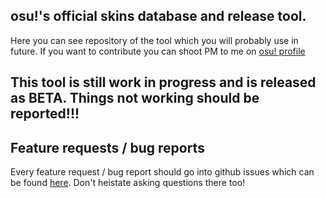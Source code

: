 ## osu!'s official skins database and release tool.

Here you can see repository of the tool which you will probably use in future. If you want to contribute you can shoot PM to me on [osu! profile](http://osu.ppy.sh/u/Marcin)

## This tool is still work in progress and is released as BETA. Things not working should be reported!!!

## Feature requests / bug reports

Every feature request / bug report should go into github issues which can be found [here](https://github.com/marcin19962/osu-skins-db/issues). Don't heistate asking questions there too!